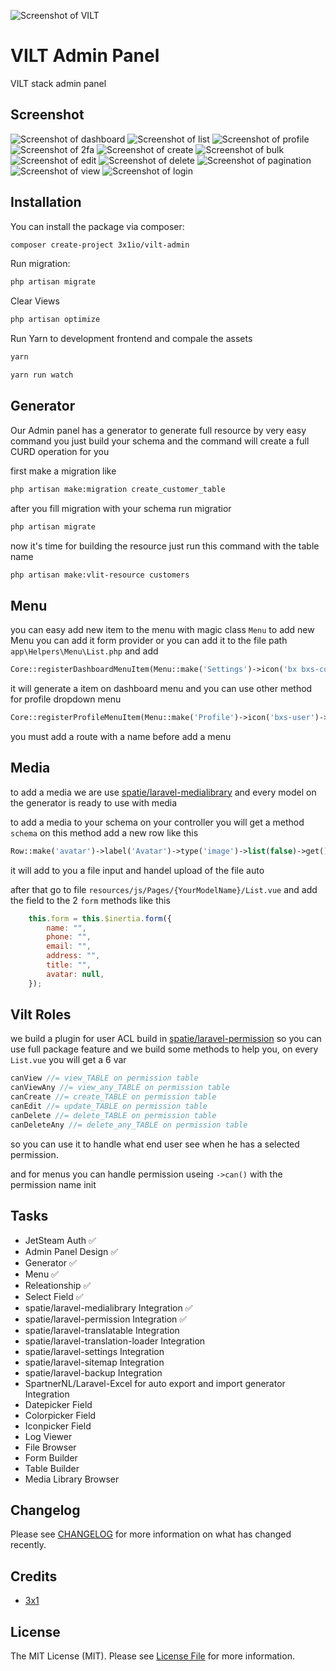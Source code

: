 ![Screenshot of VILT](https://raw.githubusercontent.com/3x1io/vilt-admin/main/art/stack.jpeg)

# VILT Admin Panel

VILT stack admin panel

## Screenshot

![Screenshot of dashboard](https://raw.githubusercontent.com/3x1io/vilt-admin/main/art/dashboard.png)
![Screenshot of list](https://raw.githubusercontent.com/3x1io/vilt-admin/main/art/list.png)
![Screenshot of profile](https://raw.githubusercontent.com/3x1io/vilt-admin/main/art/profile.png)
![Screenshot of 2fa](https://raw.githubusercontent.com/3x1io/vilt-admin/main/art/2fa.png)
![Screenshot of create](https://raw.githubusercontent.com/3x1io/vilt-admin/main/art/create.png)
![Screenshot of bulk](https://raw.githubusercontent.com/3x1io/vilt-admin//main/art/bulk.png)
![Screenshot of edit](https://raw.githubusercontent.com/3x1io/vilt-admin/main/art/edit.png)
![Screenshot of delete](https://raw.githubusercontent.com/3x1io/vilt-admin/main/art/delete.png)
![Screenshot of pagination](https://raw.githubusercontent.com/3x1io/vilt-admin/main/art/pagination.png)
![Screenshot of view](https://raw.githubusercontent.com/3x1io/vilt-admin/main/art/view.png)
![Screenshot of login](https://raw.githubusercontent.com/3x1io/vilt-admin/main/art/login.png)

## Installation

You can install the package via composer:

```bash
composer create-project 3x1io/vilt-admin
```

Run migration:

```bash
php artisan migrate
```

Clear Views

```bash
php artisan optimize
```

Run Yarn to development frontend and compale the assets

```bash
yarn
```

```bash
yarn run watch
```

## Generator

Our Admin panel has a generator to generate full resource by very easy command you just build your schema and the command will create a full CURD operation for you

first make a migration like

```bash
php artisan make:migration create_customer_table
```

after you fill migration with your schema run migratior

```bash
php artisan migrate
```

now it's time for building the resource just run this command with the table name 

```bash
php artisan make:vlit-resource customers
```

## Menu

you can easy add new item to the menu with magic class `Menu` to add new Menu you can add it form provider or you can add it to the file path `app\Helpers\Menu\List.php` and add

```php
Core::registerDashboardMenuItem(Menu::make('Settings')->icon('bx bxs-cog')->route('settings')->can(true), 'Settings');
```

it will generate a item on dashboard menu and you can use other method for profile dropdown menu

```php
Core::registerProfileMenuItem(Menu::make('Profile')->icon('bxs-user')->route('profile.show'));
```

you must add a route with a name before add a menu

## Media

to add a media we are use [spatie/laravel-medialibrary](https://spatie.be/docs/laravel-medialibrary/v10/introduction) and every model on the generator is ready to use with media

to add a media to your schema on your controller you will get a method `schema` on this method add a new row like this

```php
Row::make('avatar')->label('Avatar')->type('image')->list(false)->get(),
```

it will add to you a file input and handel upload of the file auto

after that go to file `resources/js/Pages/{YourModelName}/List.vue` and add the field to the 2 `form` methods like this

```js
    this.form = this.$inertia.form({
        name: "",
        phone: "",
        email: "",
        address: "",
        title: "",
        avatar: null,
    });
```

## Vilt Roles

we build a plugin for user ACL build in [spatie/laravel-permission](https://spatie.be/docs/laravel-permission) so you can use full package feature and we build some methods to help you, on every `List.vue` you will get a 6 var

```js
canView //= view_TABLE on permission table
canViewAny //= view_any_TABLE on permission table
canCreate //= create_TABLE on permission table
canEdit //= update_TABLE on permission table
canDelete //= delete_TABLE on permission table
canDeleteAny //= delete_any_TABLE on permission table
```

so you can use it to handle what end user see when he has a selected permission.

and for menus you can handle permission useing `->can()` with the permission name init

## Tasks

- JetSteam Auth ✅
- Admin Panel Design ✅
- Generator ✅
- Menu ✅
- Releationship ✅
- Select Field ✅
- spatie/laravel-medialibrary Integration ✅
- spatie/laravel-permission Integration ✅
- spatie/laravel-translatable Integration
- spatie/laravel-translation-loader Integration
- spatie/laravel-settings Integration
- spatie/laravel-sitemap Integration
- spatie/laravel-backup Integration
- SpartnerNL/Laravel-Excel for auto export and import generator Integration
- Datepicker Field
- Colorpicker Field
- Iconpicker Field
- Log Viewer
- File Browser
- Form Builder
- Table Builder
- Media Library Browser

## Changelog

Please see [CHANGELOG](CHANGELOG.md) for more information on what has changed recently.

## Credits

- [3x1](https://github.com/3x1io)

## License

The MIT License (MIT). Please see [License File](LICENSE.md) for more information.
